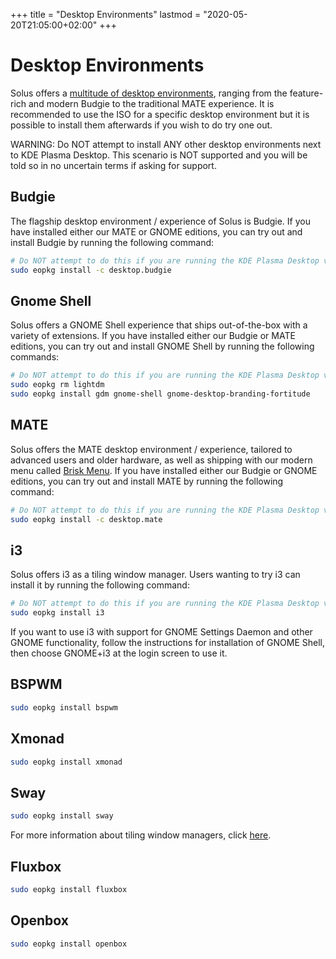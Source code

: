 +++
title = "Desktop Environments"
lastmod = "2020-05-20T21:05:00+02:00"
+++
# Desktop Environments

Solus offers a [multitude of desktop environments](/solus/experiences/), ranging from the feature-rich and modern Budgie to the traditional MATE experience. It is recommended to use the ISO for a specific desktop environment but it is possible to install them afterwards if you wish to do try one out.

WARNING: Do NOT attempt to install ANY other desktop environments next to KDE Plasma Desktop. This scenario is NOT supported and you will be told so in no uncertain terms if asking for support.

## Budgie

The flagship desktop environment / experience of Solus is Budgie. If you have installed either our MATE or GNOME editions, you can try out and install Budgie by running the following command:

``` bash
# Do NOT attempt to do this if you are running the KDE Plasma Desktop version of Solus!
sudo eopkg install -c desktop.budgie
```

## Gnome Shell

Solus offers a GNOME Shell experience that ships out-of-the-box with a variety of extensions. If you have installed either our Budgie or MATE editions, you can try out and install GNOME Shell by running the following commands:

``` bash
# Do NOT attempt to do this if you are running the KDE Plasma Desktop version of Solus!
sudo eopkg rm lightdm
sudo eopkg install gdm gnome-shell gnome-desktop-branding-fortitude
```

## MATE

Solus offers the MATE desktop environment / experience, tailored to advanced users and older hardware, as well as shipping with our modern menu called [Brisk Menu](https://github.com/getsolus/brisk-menu). If you have installed either our Budgie or GNOME editions, you can try out and install MATE by running the following command:

``` bash
# Do NOT attempt to do this if you are running the KDE Plasma Desktop version of Solus!
sudo eopkg install -c desktop.mate
```

## i3

Solus offers i3 as a tiling window manager. Users wanting to try i3 can install it by running the following command:

``` bash
# Do NOT attempt to do this if you are running the KDE Plasma Desktop version of Solus!
sudo eopkg install i3
```

If you want to use i3 with support for GNOME Settings Daemon and other GNOME functionality, follow the instructions for installation of GNOME Shell, then choose GNOME+i3 at the login screen to use it.

## BSPWM

``` bash
sudo eopkg install bspwm
```

## Xmonad

``` bash
sudo eopkg install xmonad
```

## Sway


``` bash
sudo eopkg install sway
```

For more information about tiling window managers, click [here](https://en.wikipedia.org/wiki/Tiling_window_manager).

## Fluxbox

``` bash
sudo eopkg install fluxbox
```

## Openbox

``` bash
sudo eopkg install openbox
```
